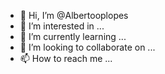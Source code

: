 - 👋 Hi, I’m @Albertooplopes
- 👀 I’m interested in ...
- 🌱 I’m currently learning ...
- 💞️ I’m looking to collaborate on ...
- 📫 How to reach me ...

<!---
Albertooplopes/Albertooplopes is a ✨ special ✨ repository because its `README.md` (this file) appears on your GitHub profile.
You can click the Preview link to take a look at your changes.
--->
